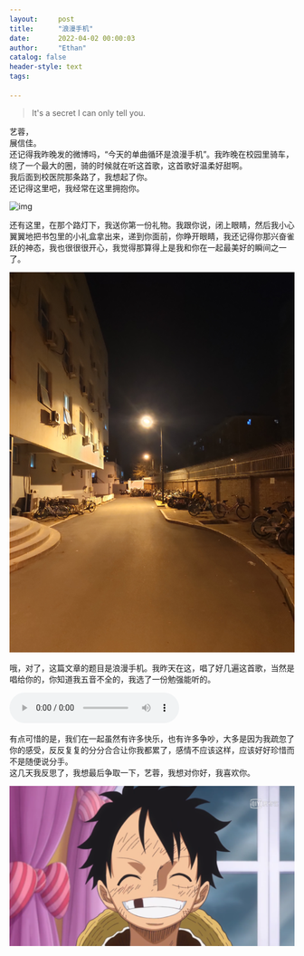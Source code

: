 ```yaml
---
layout:     post
title:      "浪漫手机"
date:       2022-04-02 00:00:03
author:     "Ethan"
catalog: false
header-style: text
tags:

---
```

>It's a secret I can only tell you.

艺蓉，  
展信佳。  
还记得我昨晚发的微博吗，“今天的单曲循环是浪漫手机”。我昨晚在校园里骑车，绕了一个最大的圈，骑的时候就在听这首歌，这首歌好温柔好甜啊。  
我后面到校医院那条路了，我想起了你。  
还记得这里吧，我经常在这里拥抱你。

![img](/img/blogs/p1.jpg)

还有这里，在那个路灯下，我送你第一份礼物。我跟你说，闭上眼睛，然后我小心翼翼地把书包里的小礼盒拿出来，递到你面前，你睁开眼睛，我还记得你那兴奋雀跃的神态，我也很很很开心，我觉得那算得上是我和你在一起最美好的瞬间之一了。

![img](/img/blogs/p2.jpg)

哦，对了，这篇文章的题目是浪漫手机。我昨天在这，唱了好几遍这首歌，当然是唱给你的，你知道我五音不全的，我选了一份勉强能听的。

<audio src="/_posts/music.m4a" controls> </audio>

有点可惜的是，我们在一起虽然有许多快乐，也有许多争吵，大多是因为我疏忽了你的感受，反反复复的分分合合让你我都累了，感情不应该这样，应该好好珍惜而不是随便说分手。  
这几天我反思了，我想最后争取一下，艺蓉，我想对你好，我喜欢你。

![img](/img/blogs/smile.png)